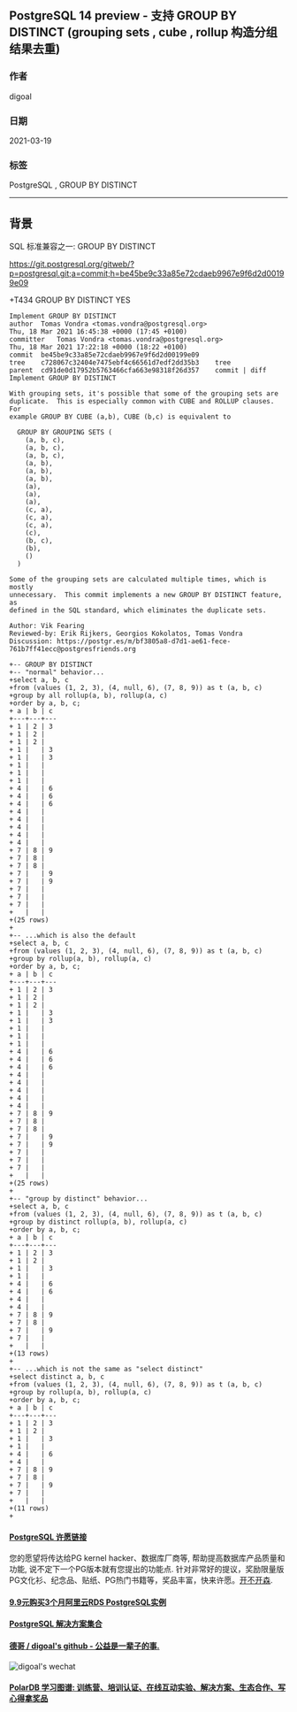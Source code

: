 ## PostgreSQL 14 preview - 支持 GROUP BY DISTINCT (grouping sets , cube , rollup 构造分组结果去重)   
   
### 作者   
digoal   
   
### 日期   
2021-03-19    
   
### 标签   
PostgreSQL , GROUP BY DISTINCT     
   
----   
   
## 背景   
SQL 标准兼容之一: GROUP BY DISTINCT    
   
https://git.postgresql.org/gitweb/?p=postgresql.git;a=commit;h=be45be9c33a85e72cdaeb9967e9f6d2d00199e09   
   
+T434   GROUP BY DISTINCT           YES    
   
```   
Implement GROUP BY DISTINCT   
author	Tomas Vondra <tomas.vondra@postgresql.org>	   
Thu, 18 Mar 2021 16:45:38 +0000 (17:45 +0100)   
committer	Tomas Vondra <tomas.vondra@postgresql.org>	   
Thu, 18 Mar 2021 17:22:18 +0000 (18:22 +0100)   
commit	be45be9c33a85e72cdaeb9967e9f6d2d00199e09   
tree	c728067c32404e7475ebf4c66561d7edf2dd35b3	tree   
parent	cd91de0d17952b5763466cfa663e98318f26d357	commit | diff   
Implement GROUP BY DISTINCT   
   
With grouping sets, it's possible that some of the grouping sets are   
duplicate.  This is especially common with CUBE and ROLLUP clauses. For   
example GROUP BY CUBE (a,b), CUBE (b,c) is equivalent to   
   
  GROUP BY GROUPING SETS (   
    (a, b, c),   
    (a, b, c),   
    (a, b, c),   
    (a, b),   
    (a, b),   
    (a, b),   
    (a),   
    (a),   
    (a),   
    (c, a),   
    (c, a),   
    (c, a),   
    (c),   
    (b, c),   
    (b),   
    ()   
  )   
   
Some of the grouping sets are calculated multiple times, which is mostly   
unnecessary.  This commit implements a new GROUP BY DISTINCT feature, as   
defined in the SQL standard, which eliminates the duplicate sets.   
   
Author: Vik Fearing   
Reviewed-by: Erik Rijkers, Georgios Kokolatos, Tomas Vondra   
Discussion: https://postgr.es/m/bf3805a8-d7d1-ae61-fece-761b7ff41ecc@postgresfriends.org   
```   
   
```   
+-- GROUP BY DISTINCT   
+-- "normal" behavior...   
+select a, b, c   
+from (values (1, 2, 3), (4, null, 6), (7, 8, 9)) as t (a, b, c)   
+group by all rollup(a, b), rollup(a, c)   
+order by a, b, c;   
+ a | b | c    
+---+---+---   
+ 1 | 2 | 3   
+ 1 | 2 |     
+ 1 | 2 |     
+ 1 |   | 3   
+ 1 |   | 3   
+ 1 |   |     
+ 1 |   |     
+ 1 |   |     
+ 4 |   | 6   
+ 4 |   | 6   
+ 4 |   | 6   
+ 4 |   |     
+ 4 |   |     
+ 4 |   |     
+ 4 |   |     
+ 4 |   |     
+ 7 | 8 | 9   
+ 7 | 8 |     
+ 7 | 8 |     
+ 7 |   | 9   
+ 7 |   | 9   
+ 7 |   |     
+ 7 |   |     
+ 7 |   |     
+   |   |     
+(25 rows)   
+   
+-- ...which is also the default   
+select a, b, c   
+from (values (1, 2, 3), (4, null, 6), (7, 8, 9)) as t (a, b, c)   
+group by rollup(a, b), rollup(a, c)   
+order by a, b, c;   
+ a | b | c    
+---+---+---   
+ 1 | 2 | 3   
+ 1 | 2 |     
+ 1 | 2 |     
+ 1 |   | 3   
+ 1 |   | 3   
+ 1 |   |     
+ 1 |   |     
+ 1 |   |     
+ 4 |   | 6   
+ 4 |   | 6   
+ 4 |   | 6   
+ 4 |   |     
+ 4 |   |     
+ 4 |   |     
+ 4 |   |     
+ 4 |   |     
+ 7 | 8 | 9   
+ 7 | 8 |     
+ 7 | 8 |     
+ 7 |   | 9   
+ 7 |   | 9   
+ 7 |   |     
+ 7 |   |     
+ 7 |   |     
+   |   |     
+(25 rows)   
+   
+-- "group by distinct" behavior...   
+select a, b, c   
+from (values (1, 2, 3), (4, null, 6), (7, 8, 9)) as t (a, b, c)   
+group by distinct rollup(a, b), rollup(a, c)   
+order by a, b, c;   
+ a | b | c    
+---+---+---   
+ 1 | 2 | 3   
+ 1 | 2 |     
+ 1 |   | 3   
+ 1 |   |     
+ 4 |   | 6   
+ 4 |   | 6   
+ 4 |   |     
+ 4 |   |     
+ 7 | 8 | 9   
+ 7 | 8 |     
+ 7 |   | 9   
+ 7 |   |     
+   |   |     
+(13 rows)   
+   
+-- ...which is not the same as "select distinct"   
+select distinct a, b, c   
+from (values (1, 2, 3), (4, null, 6), (7, 8, 9)) as t (a, b, c)   
+group by rollup(a, b), rollup(a, c)   
+order by a, b, c;   
+ a | b | c    
+---+---+---   
+ 1 | 2 | 3   
+ 1 | 2 |     
+ 1 |   | 3   
+ 1 |   |     
+ 4 |   | 6   
+ 4 |   |     
+ 7 | 8 | 9   
+ 7 | 8 |     
+ 7 |   | 9   
+ 7 |   |     
+   |   |     
+(11 rows)   
+   
```   
   
   
  
#### [PostgreSQL 许愿链接](https://github.com/digoal/blog/issues/76 "269ac3d1c492e938c0191101c7238216")
您的愿望将传达给PG kernel hacker、数据库厂商等, 帮助提高数据库产品质量和功能, 说不定下一个PG版本就有您提出的功能点. 针对非常好的提议，奖励限量版PG文化衫、纪念品、贴纸、PG热门书籍等，奖品丰富，快来许愿。[开不开森](https://github.com/digoal/blog/issues/76 "269ac3d1c492e938c0191101c7238216").  
  
  
#### [9.9元购买3个月阿里云RDS PostgreSQL实例](https://www.aliyun.com/database/postgresqlactivity "57258f76c37864c6e6d23383d05714ea")
  
  
#### [PostgreSQL 解决方案集合](https://yq.aliyun.com/topic/118 "40cff096e9ed7122c512b35d8561d9c8")
  
  
#### [德哥 / digoal's github - 公益是一辈子的事.](https://github.com/digoal/blog/blob/master/README.md "22709685feb7cab07d30f30387f0a9ae")
  
  
![digoal's wechat](../pic/digoal_weixin.jpg "f7ad92eeba24523fd47a6e1a0e691b59")
  
  
#### [PolarDB 学习图谱: 训练营、培训认证、在线互动实验、解决方案、生态合作、写心得拿奖品](https://www.aliyun.com/database/openpolardb/activity "8642f60e04ed0c814bf9cb9677976bd4")
  
